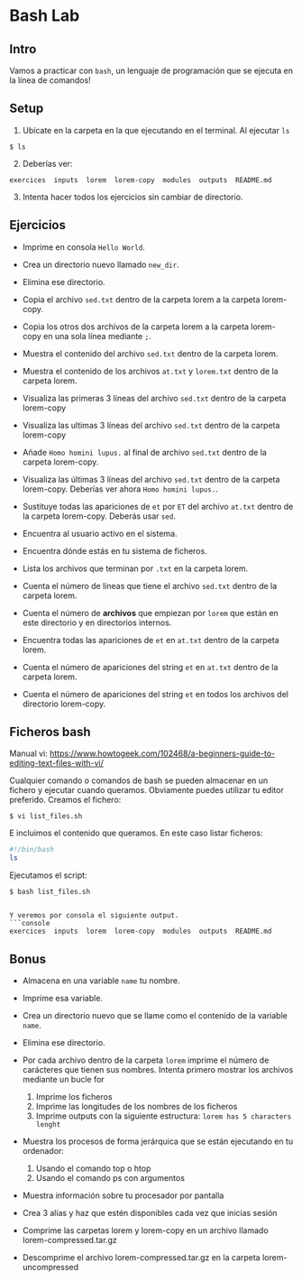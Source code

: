 # Bash Lab

## Intro

Vamos a practicar con `bash`, un lenguaje de programación que se ejecuta en la línea de comandos!

## Setup

1. Ubícate en la carpeta en la que ejecutando en el terminal. Al ejecutar `ls` 
```console
$ ls
```

2. Deberías ver: 
```console
exercices  inputs  lorem  lorem-copy  modules  outputs  README.md
```
3. Intenta hacer todos los ejercicios sin cambiar de directorio. 

## Ejercicios

* Imprime en consola `Hello World`.

* Crea un directorio nuevo llamado `new_dir`.

* Elimina ese directorio.

* Copia el archivo `sed.txt` dentro de la carpeta lorem a la carpeta lorem-copy. 

* Copia los otros dos archivos de la carpeta lorem a la carpeta lorem-copy en una sola línea mediante `;`. 

* Muestra el contenido del archivo `sed.txt` dentro de la carpeta lorem.

* Muestra el contenido de los archivos `at.txt` y `lorem.txt` dentro de la carpeta lorem. 

* Visualiza las primeras 3 líneas del archivo `sed.txt` dentro de la carpeta lorem-copy 

* Visualiza las ultimas 3 líneas del archivo `sed.txt` dentro de la carpeta lorem-copy 

* Añade `Homo homini lupus.` al final de archivo `sed.txt` dentro de la carpeta lorem-copy. 

* Visualiza las últimas 3 líneas del archivo `sed.txt` dentro de la carpeta lorem-copy. Deberías ver ahora `Homo homini lupus.`. 

* Sustituye todas las apariciones de `et` por `ET` del archivo `at.txt` dentro de la carpeta lorem-copy. Deberás usar `sed`. 

* Encuentra al usuario activo en el sistema.

* Encuentra dónde estás en tu sistema de ficheros.

* Lista los archivos que terminan por `.txt` en la carpeta lorem.

* Cuenta el número de líneas que tiene el archivo `sed.txt` dentro de la carpeta lorem. 

* Cuenta el número de **archivos** que empiezan por `lorem` que están en este directorio y en directorios internos.

* Encuentra todas las apariciones de `et` en `at.txt` dentro de la carpeta lorem.

* Cuenta el número de apariciones del string `et` en `at.txt` dentro de la carpeta lorem. 

*  Cuenta el número de apariciones del string `et` en todos los archivos del directorio lorem-copy. 

## Ficheros bash

Manual vi: https://www.howtogeek.com/102468/a-beginners-guide-to-editing-text-files-with-vi/

Cualquier comando o comandos de bash se pueden almacenar en un fichero y ejecutar cuando queramos. 
Obviamente puedes utilizar tu editor preferido. Creamos el fichero: 
```
$ vi list_files.sh
```

E incluimos el contenido que queramos. En este caso listar ficheros:
```bash
#!/bin/bash
ls
```

Ejecutamos el script:
```
$ bash list_files.sh


Y veremos por consola el siguiente output. 
```console
exercices  inputs  lorem  lorem-copy  modules  outputs  README.md
```

## Bonus

* Almacena en una variable `name` tu nombre.

* Imprime esa variable.

* Crea un directorio nuevo que se llame como el contenido de la variable `name`.

* Elimina ese directorio. 

* Por cada archivo dentro de la carpeta `lorem` imprime el número de carácteres que tienen sus nombres. 
Intenta primero mostrar los archivos mediante un bucle for 
    1. Imprime los ficheros
    2. Imprime las longitudes de los nombres de los ficheros
    3. Imprime outputs con la siguiente estructura: `lorem has 5 characters lenght`

* Muestra los procesos de forma jerárquica que se están ejecutando en tu ordenador:
    1. Usando el comando top o htop
    2. Usando el comando ps con argumentos

* Muestra información sobre tu procesador por pantalla

* Crea 3 alias y haz que estén disponibles cada vez que inicias sesión

* Comprime las carpetas lorem y lorem-copy en un archivo llamado lorem-compressed.tar.gz

* Descomprime el archivo lorem-compressed.tar.gz en la carpeta lorem-uncompressed
